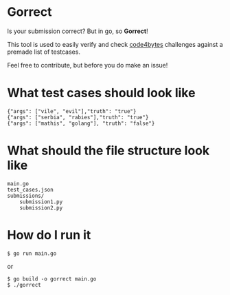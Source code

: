 # Gorrect
Is your submission correct? But in go, so **Gorrect**!

This tool is used to easily verify and check [code4bytes](https://github.com/Coding-Web-Community/code4bytes) challenges against a premade list of testcases.

Feel free to contribute, but before you do make an issue!

# What test cases should look like
```
{"args": ["vile", "evil"],"truth": "true"}
{"args": ["serbia", "rabies"],"truth": "true"}
{"args": ["mathis", "golang"], "truth": "false"}
```

# What should the file structure look like

```
main.go
test_cases.json
submissions/
    submission1.py
    submission2.py
```

# How do I run it

```
$ go run main.go
```
or
```
$ go build -o gorrect main.go
$ ./gorrect
```
